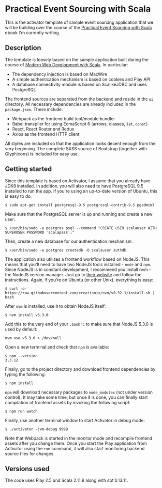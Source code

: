 # Practical Event Sourcing with Scala

This is the activator template of sample event sourcing application that we will be building over the course of the [Practical Event Sourcing with Scala](https://leanpub.com/practical-event-sourcing-with-scala) ebook I'm currently writing.

## Description

The template is loosely based on the sample application built during the course of [Modern Web Development with Scala](https://leanpub.com/modern-web-development-with-scala). In particular:

* The dependency injection is based on MacWire
* A simple authentication mechanism is based on cookies and Play API
* A database connectivity module is based on ScalikeJDBC and uses PostgreSQL

The frontend sources are separated from the backend and reside in the `ui` directory. All necessary dependencies are already included in the `package.json`. These include:

* Webpack as the frontend build tool/module bundler
* Babel transpiler for using EcmaScript 6 (arrows, classes, `let`, `const`)
* React, React Router and Redux
* Axios as the frontend HTTP client

All styles are included so that the application looks decent enough from the very beginning. The complete SASS source of Bootstrap (together with Glyphicons) is included for easy use.

## Getting started

Since this template is based on Activator, I assume that you already have JDK8 installed.
  In addition, you will also need to have PostgreSQL 9.5 installed to run the app. If you're using an up-to-date version of Ubuntu, this is easy to do:

  ```
  $ sudo apt-get install postgresql-9.5 postgresql-contrib-9.5 pgadmin3
  ```

  Make sure that the PostgreSQL server is up and running and create a new user:

  ```
  $ /usr/bin/sudo -u postgres psql --command "CREATE USER scalauser WITH SUPERUSER PASSWORD 'scalapass';"
  ```

  Then, create a new database for our authentication mechanism:

  ```
  $ /usr/bin/sudo -u postgres createdb -O scalauser authdb
  ```

  The application also utilizes a frontend workflow based on NodeJS. This means that you'll need to have two NodeJS tools installed - `node` and `npm`. Since NodeJS is in constant development, I recommend you install nvm - the NodeJS version manager. Just go to <a href="https://github.com/creationix/nvm#install-script">their website</a> and follow the instructions. Again, if you're on Ubuntu (or other Unix), everything is easy:

  ```
  $ curl -o- https://raw.githubusercontent.com/creationix/nvm/v0.32.1/install.sh | bash
  ```

  After `nvm` is installed, use it to obtain NodeJS itself:

  ```
  $ nvm install v5.3.0
  ```

  Add this to the very end of your `.bashrc` to make sure that NodeJS 5.3.0 is used by default:

  ```
  nvm use v5.3.0 > /dev/null
  ```

  Open a new terminal and check that `npm` is available:

  ```
  $ npm --version
  3.3.12
  ```

  Finally, go to the project directory and download frontend dependencies by typing the following:

  ```
  $ npm install
  ```

  `npm` will download necessary packages to `node_modules` (not under version control). It may take some time, but once it is done, you can finally start compilation of frontend assets by invoking the following script:

  ```
  $ npm run watch
  ```

  Finally, use another terminal window to start Activator in debug mode:

  ```
  $ ./activator -jvm-debug 9999
  ```

  Note that Webpack is started in the monitor mode and recompile frontend assets after you change them. Once you start the Play application from Activator using the `run` command, it will also start monitoring backend source files for changes.


## Versions used

The code uses Play 2.5 and Scala 2.11.8 along with sbt 0.13.11.
